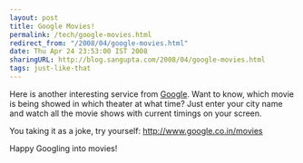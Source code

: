 ```yaml
---
layout: post
title: Google Movies!
permalink: /tech/google-movies.html
redirect_from: "/2008/04/google-movies.html"
date: Thu Apr 24 23:53:00 IST 2008
sharingURL: http://blog.sangupta.com/2008/04/google-movies.html
tags: just-like-that
---
```


Here is another interesting service from <a href="http://www.google.com">Google</a>. Want 
to know, which movie is being showed in which theater at what time? Just enter your city 
name and watch all the movie shows with current timings on your screen.

<!-- break here -->

You taking it as a joke, try yourself: <a href="http://www.google.co.in/movies">http://www.google.co.in/movies</a>

Happy Googling into movies!
